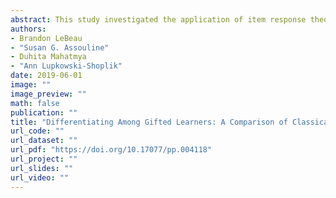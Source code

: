 ```yaml
---
abstract: This study investigated the application of item response theory (IRT) to expand the range of ability estimates for gifted (hereinafter referred to as high-achieving) students’ performance on an above-level test. Using a sample of 4th – 6th grade high-achieving students (n = 1,893), we conducted a case study to compare estimates from classical test theory (CTT) and IRT. First, we estimated means, standard deviations, and percentiles of the students using CTT statistics. Next, we fitted a two- parameter IRT model using a multi-group framework to represent the different grade levels. We compared CTT and IRT results to determine the value-added of using an IRT approach in identifying high-achieving students through the Talent Search Model of above-level testing. Benefits of IRT, compared to CTT and with respect to the Talent Search Model, include invariance of item parameters across groups of individuals and invariance of an individual’s ability across tests of the same construct. IRT also uses the response string of individuals’ scores; therefore, test items can differentially inform the latent aptitude construct. Implications for academic talent identification with the Talent Search Model and development of academic talent are discussed. 
authors: 
- Brandon LeBeau
- "Susan G. Assouline"
- Duhita Mahatmya
- "Ann Lupkowski-Shoplik"
date: 2019-06-01
image: ""
image_preview: ""
math: false
publication: ""
title: "Differentiating Among Gifted Learners: A Comparison of Classical Test Theory and Item Response Theory on Above-Level Testing"
url_code: ""
url_dataset: ""
url_pdf: "https://doi.org/10.17077/pp.004118"
url_project: ""
url_slides: ""
url_video: ""
---
```

